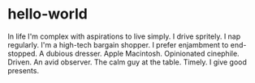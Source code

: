 # hello-world 
In life I'm complex with aspirations to live simply. I drive spritely. I nap regularly. I'm a high-tech bargain shopper. I prefer enjambment to end-stopped. A dubious dresser. Apple Macintosh. Opinionated cinephile. Driven. An avid observer. The calm guy at the table. Timely. I give good presents.
